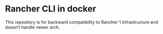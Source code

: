 # Rancher CLI in docker

This repository is for backward compatibility to Rancher 1 infrastructure and doesn’t handle newer arch.
